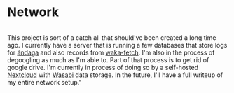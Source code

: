# Network

```scala mdoc:percentages:network
```
This project is sort of a catch all that should've been created a long time ago.
I currently have a server that is running a few databases that store logs for
[ándaga](/andaga) and also records from [waka-fetch](/waka-fetch). I'm also in
the process of degoogling as much as I'm able to. Part of that process is to get
rid of google drive. I'm currently in process of doing so by a self-hosted
[Nextcloud](https://nextcloud.com) with [Wasabi](https://wasabi.com) data
storage. In the future, I'll have a full writeup of my entire network setup."
